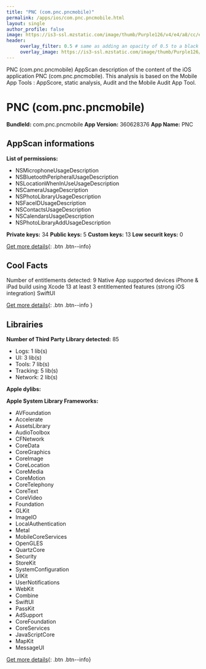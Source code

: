 ```yaml
---
title: "PNC (com.pnc.pncmobile)"
permalink: /apps/ios/com.pnc.pncmobile.html
layout: single
author_profile: false
image: https://is3-ssl.mzstatic.com/image/thumb/Purple126/v4/e4/a8/cc/e4a8cc07-c068-e868-d14c-fe858107c992/AppIcon-0-1x_U007emarketing-0-7-0-85-220.png/512x512bb.jpg
header: 
     overlay_filter: 0.5 # same as adding an opacity of 0.5 to a black background
     overlay_image: https://is3-ssl.mzstatic.com/image/thumb/Purple126/v4/e4/a8/cc/e4a8cc07-c068-e868-d14c-fe858107c992/AppIcon-0-1x_U007emarketing-0-7-0-85-220.png/512x512bb.jpg
---
```

PNC (com.pnc.pncmobile) AppScan description of the content of the iOS application PNC (com.pnc.pncmobile). This analysis is based on the Mobile App Tools : AppScore, static analysis, Audit and the Mobile Audit App Tool.

# PNC (com.pnc.pncmobile)

**BundleId:** com.pnc.pncmobile
**App Version:** 360628376
**App Name:** PNC


## AppScan informations 

**List of permissions:** 
- NSMicrophoneUsageDescription
- NSBluetoothPeripheralUsageDescription
- NSLocationWhenInUseUsageDescription
- NSCameraUsageDescription
- NSPhotoLibraryUsageDescription
- NSFaceIDUsageDescription
- NSContactsUsageDescription
- NSCalendarsUsageDescription
- NSPhotoLibraryAddUsageDescription
  
  
**Private keys:** 34
**Public keys:** 5
**Custom keys:** 13
**Low securit keys:** 0
  
[Get more details](/pricing.html){: .btn .btn--info}

## Cool Facts

Number of entitlements detected: 9
Native App
supported devices iPhone & iPad
build using Xcode 13
at least 3 entitlemented features (strong iOS integration)
SwiftUI
  
[Get more details](/pricing.html){: .btn .btn--info }

## Librairies 
**Number of Third Party Library detected:** 85
- Logs: 1 lib(s)
- UI: 3 lib(s)
- Tools: 7 lib(s)
- Tracking: 5 lib(s)
- Network: 2 lib(s)


**Apple dylibs:**


**Apple System Library Frameworks:**
- AVFoundation
- Accelerate
- AssetsLibrary
- AudioToolbox
- CFNetwork
- CoreData
- CoreGraphics
- CoreImage
- CoreLocation
- CoreMedia
- CoreMotion
- CoreTelephony
- CoreText
- CoreVideo
- Foundation
- GLKit
- ImageIO
- LocalAuthentication
- Metal
- MobileCoreServices
- OpenGLES
- QuartzCore
- Security
- StoreKit
- SystemConfiguration
- UIKit
- UserNotifications
- WebKit
- Combine
- SwiftUI
- PassKit
- AdSupport
- CoreFoundation
- CoreServices
- JavaScriptCore
- MapKit
- MessageUI


  
[Get more details](/pricing.html){: .btn .btn--info}

